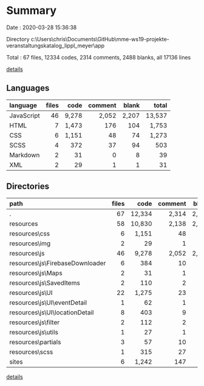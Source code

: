 # Summary

Date : 2020-03-28 15:36:38

Directory c:\Users\chris\Documents\GitHub\mme-ws19-projekte-veranstaltungskatalog_lippl_meyer\app

Total : 67 files,  12334 codes, 2314 comments, 2488 blanks, all 17136 lines

[details](details.md)

## Languages
| language | files | code | comment | blank | total |
| :--- | ---: | ---: | ---: | ---: | ---: |
| JavaScript | 46 | 9,278 | 2,052 | 2,207 | 13,537 |
| HTML | 7 | 1,473 | 176 | 104 | 1,753 |
| CSS | 6 | 1,151 | 48 | 74 | 1,273 |
| SCSS | 4 | 372 | 37 | 94 | 503 |
| Markdown | 2 | 31 | 0 | 8 | 39 |
| XML | 2 | 29 | 1 | 1 | 31 |

## Directories
| path | files | code | comment | blank | total |
| :--- | ---: | ---: | ---: | ---: | ---: |
| . | 67 | 12,334 | 2,314 | 2,488 | 17,136 |
| resources | 58 | 10,830 | 2,138 | 2,376 | 15,344 |
| resources\css | 6 | 1,151 | 48 | 74 | 1,273 |
| resources\img | 2 | 29 | 1 | 1 | 31 |
| resources\js | 46 | 9,278 | 2,052 | 2,207 | 13,537 |
| resources\js\FirebaseDownloader | 6 | 384 | 10 | 36 | 430 |
| resources\js\Maps | 2 | 31 | 1 | 7 | 39 |
| resources\js\SavedItems | 2 | 110 | 2 | 16 | 128 |
| resources\js\UI | 22 | 1,275 | 23 | 207 | 1,505 |
| resources\js\UI\eventDetail | 1 | 62 | 1 | 8 | 71 |
| resources\js\UI\locationDetail | 8 | 403 | 9 | 62 | 474 |
| resources\js\filter | 2 | 112 | 2 | 14 | 128 |
| resources\js\utils | 1 | 27 | 1 | 7 | 35 |
| resources\partials | 3 | 57 | 10 | 21 | 88 |
| resources\scss | 1 | 315 | 27 | 73 | 415 |
| sites | 6 | 1,242 | 147 | 94 | 1,483 |

[details](details.md)